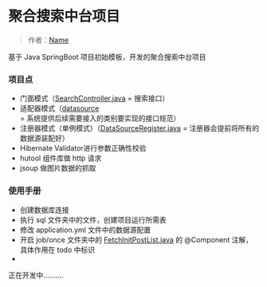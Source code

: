 # 聚合搜索中台项目

> 作者：[Name](https://github.com/Sonmenily)

基于 Java SpringBoot 项目初始模板，开发的聚合搜索中台项目

### 项目点

- 门面模式（[SearchController.java](src%2Fmain%2Fjava%2Fcom%2Fliujian%2Fspringbootinit%2Fcontroller%2FSearchController.java) = 搜索接口）
- 适配器模式（[datasource](src%2Fmain%2Fjava%2Fcom%2Fliujian%2Fspringbootinit%2Fdatasource) = 系统提供后续需要接入的类别要实现的接口规范）
- 注册器模式（单例模式）（[DataSourceRegister.java](src%2Fmain%2Fjava%2Fcom%2Fliujian%2Fspringbootinit%2Fdatasource%2FDataSourceRegister.java) = 注册器会提前将所有的数据源装配好）
- Hibernate Validator进行参数正确性校验
- hutool 组件库做 http 请求 
- jsoup 做图片数据的抓取

### 使用手册

- 创建数据库连接
- 执行 sql 文件夹中的文件，创建项目运行所需表
- 修改 application.yml 文件中的数据源配置
- 开启 job/once 文件夹中的 [FetchInitPostList.java](src%2Fmain%2Fjava%2Fcom%2Fliujian%2Fspringbootinit%2Fjob%2Fonce%2FFetchInitPostList.java) 的 @Component 注解，具体作用在 todo 中标识
- 

正在开发中..........